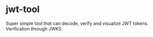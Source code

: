 # jwt-tool
Super simple tool that can decode, verify and visualize JWT tokens. Verification through JWKS.
